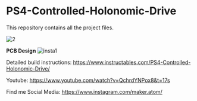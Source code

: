 # PS4-Controlled-Holonomic-Drive

This repository contains all the project files.

![2](https://user-images.githubusercontent.com/87944335/184659158-a8d4e583-b345-485a-9720-bf06b9bf733a.jpg)

**PCB Design**
![insta1](https://user-images.githubusercontent.com/87944335/205495310-59fd8edf-a352-41fa-9fbf-7439a8d092a7.jpg)


Detailed build instructions: https://www.instructables.com/PS4-Controlled-Holonomic-Drive/

Youtube: https://www.youtube.com/watch?v=QchrdYNPox8&t=17s

Find me Social Media: https://www.instagram.com/maker.atom/
